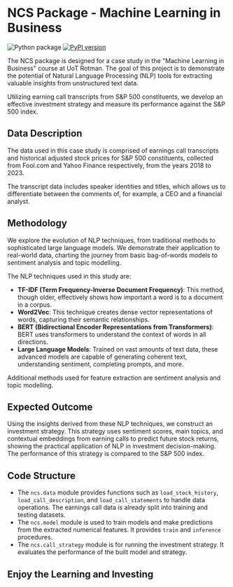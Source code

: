 # NCS Package - Machine Learning in Business

![Python package](https://github.com/olingwuyu/rotman_ncs.git/actions/workflows/python-package.yml/badge.svg)
[![PyPI version](https://badge.fury.io/py/ncs.svg)](https://pypi.org/project/rotman-ncs)

The NCS package is designed for a case study in the "Machine Learning in Business" course at UoT Rotman. The goal of this project is to demonstrate the potential of Natural Language Processing (NLP) tools for extracting valuable insights from unstructured text data.

Utilizing earning call transcripts from S&P 500 constituents, we develop an effective investment strategy and measure its performance against the S&P 500 index.

## Data Description

The data used in this case study is comprised of earnings call transcripts and historical adjusted stock prices for S&P 500 constituents, collected from Fool.com and Yahoo Finance respectively, from the years 2018 to 2023.

The transcript data includes speaker identities and titles, which allows us to differentiate between the comments of, for example, a CEO and a financial analyst.

## Methodology

We explore the evolution of NLP techniques, from traditional methods to sophisticated large language models. We demonstrate their application to real-world data, charting the journey from basic bag-of-words models to sentiment analysis and topic modelling.

The NLP techniques used in this study are:

- **TF-IDF (Term Frequency-Inverse Document Frequency)**: This method, though older, effectively shows how important a word is to a document in a corpus.
- **Word2Vec**: This technique creates dense vector representations of words, capturing their semantic relationships.
- **BERT (Bidirectional Encoder Representations from Transformers)**: BERT uses transformers to understand the context of words in all directions.
- **Large Language Models**: Trained on vast amounts of text data, these advanced models are capable of generating coherent text, understanding sentiment, completing prompts, and more.

Additional methods used for feature extraction are sentiment analysis and topic modelling.

## Expected Outcome

Using the insights derived from these NLP techniques, we construct an investment strategy. This strategy uses sentiment scores, main topics, and contextual embeddings from earning calls to predict future stock returns, showing the practical application of NLP in investment decision-making. The performance of this strategy is compared to the S&P 500 index.

## Code Structure

- The `ncs.data` module provides functions such as `load_stock_history`, `load_call_description`, and `load_call_statements` to handle data operations. The earnings call data is already split into training and testing datasets.
- The `ncs.model` module is used to train models and make predictions from the extracted numerical features. It provides `train` and `inference` procedures.
- The `ncs.call_strategy` module is for running the investment strategy. It evaluates the performance of the built model and strategy.

## Enjoy the Learning and Investing
